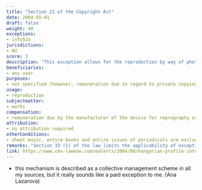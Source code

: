 ```yaml
---
title: "Section 21 of the Copyright Act"
date: 2004-05-01
draft: false
weight: 40
exceptions:
- info52a
jurisdictions:
- HU
score: 3
description: "This exception allows for the reproduction by way of photocopying or by other similar means on paper or other media of the like. Rightholders are entitled to an appropriate remuneration with regard to private copying. Reproduction of sheet music, entire books and entire issues of periodicals is expressly excluded in Section 35(1)." 
beneficiaries:
- any user
purposes: 
- not specified (however, remuneration due in regard to private copying)
usage:
- reproduction
subjectmatter:
- works
compensation:
- remuneration due by the manufacturer of the device for reprography or, in the case of foreign manufacturing, by the person obliged by law to pay customs duties or, in the absence of such an obligation, under joint and several liability by the person who imports the device and by the person who was first to place it on the market in Hungary
attribution: 
- no attribution required
otherConditions: 
- sheet music, entire books and entire issues of periodicals are excluded from the scope of the exception
remarks: "Section 33 (1) of the law limits the applicability of exceptions and limitations to published works only."
link: https://www.cms-lawnow.com/ealerts/2004/08/hungarian-profile-intellectual-property?sc_lang=en
---
```

* this mechanism is described as a collective management scheme in all my sources, but it really sounds like a paid exception to me. (Ana Lazarova)
